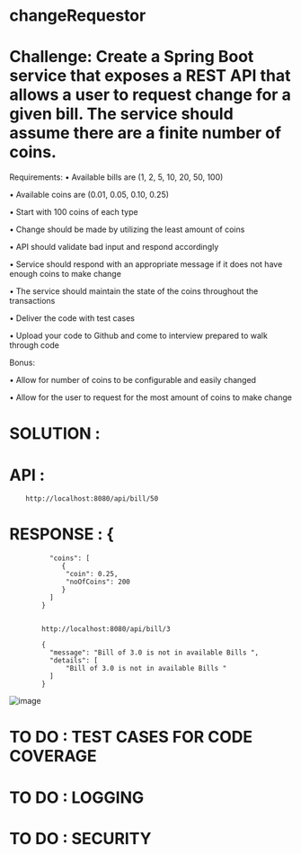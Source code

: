 # changeRequestor

# Challenge: Create a Spring Boot service that exposes a REST API that allows a user to request change for a given bill. The service should assume there are a finite number of coins. 

Requirements:
• Available bills are (1, 2, 5, 10, 20, 50, 100)

• Available coins are (0.01, 0.05, 0.10, 0.25)

• Start with 100 coins of each type

• Change should be made by utilizing the least amount of coins

• API should validate bad input and respond accordingly

• Service should respond with an appropriate message if it does not have enough coins to make change

• The service should maintain the state of the coins throughout the transactions

• Deliver the code with test cases

• Upload your code to Github and come to interview prepared to walk through code

Bonus:

• Allow for number of coins to be configurable and easily changed

• Allow for the user to request for the most amount of coins to make change


# SOLUTION :

 # API : 
        http://localhost:8080/api/bill/50
 
 # RESPONSE : {
              "coins": [
                 {
                  "coin": 0.25,
                  "noOfCoins": 200
                 }
              ]
            }
            
            
            http://localhost:8080/api/bill/3
            
            {
              "message": "Bill of 3.0 is not in available Bills ",
              "details": [
                  "Bill of 3.0 is not in available Bills "
              ]
            }

![image](https://user-images.githubusercontent.com/43265292/137948157-5f9f835d-c6c0-4fb3-afe1-8000f99f5b9a.png)


# TO DO : TEST CASES FOR CODE COVERAGE
# TO DO : LOGGING
# TO DO : SECURITY
